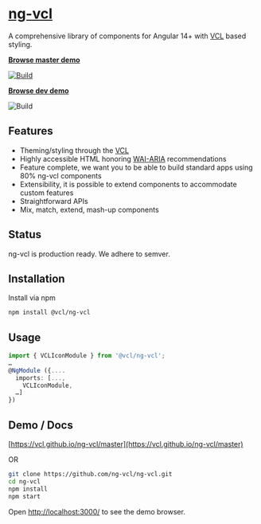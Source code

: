 # [ng-vcl](https://vcl.github.io/ng-vcl/master/)

A comprehensive library of components for Angular 14+ with [VCL](http://vcl.github.io/) based styling.

**[Browse master demo](https://vcl.github.io/ng-vcl/master)**

[![Build](https://github.com/vcl/ng-vcl/actions/workflows/build.yml/badge.svg)](https://github.com/vcl/ng-vcl/actions/workflows/build.yml)

**[Browse dev demo](https://vcl.github.io/ng-vcl/dev)**

![Build](https://github.com/vcl/ng-vcl/workflows/Build/badge.svg?branch=dev)

## Features

- Theming/styling through the [VCL](http://vcl.github.io/)
- Highly accessible HTML honoring [WAI-ARIA](https://www.w3.org/WAI/intro/aria) recommendations
- Feature complete, we want you to be able to build standard apps using 80% ng-vcl components
- Extensibility, it is possible to extend components to accommodate custom features
- Straightforward APIs
- Mix, match, extend, mash-up components

## Status

ng-vcl is production ready. We adhere to semver.

## Installation

Install via npm

```sh
npm install @vcl/ng-vcl
```

## Usage

```ts
import { VCLIconModule } from '@vcl/ng-vcl';
…
@NgModule ({....
  imports: [...,
    VCLIconModule,
  …]
})
```

## Demo / Docs

[https://vcl.github.io/ng-vcl/master](https://vcl.github.io/ng-vcl/master)

OR

```sh
git clone https://github.com/ng-vcl/ng-vcl.git
cd ng-vcl
npm install
npm start
```

Open [http://localhost:3000/](http://localhost:3000/) to see the demo browser.
